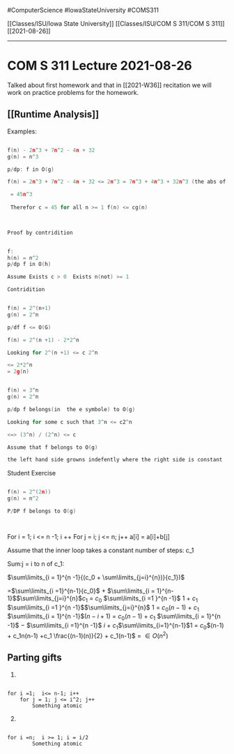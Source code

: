 #ComputerScience  #IowaStateUniversity #COMS311 


[[Classes/ISU/Iowa State University]] [[Classes/ISU/COM S 311/COM S 311]] [[2021-08-26]]

---

# COM S 311 Lecture 2021-08-26

Talked about first homework and that in [[2021-W36]] recitation we will work on practice problems for the homework.


## [[Runtime Analysis]]

Examples: 

```c

f(n) - 2n^3 + 7n^2 - 4n + 32
g(n) = n^3

p/dp: f in O(g)

f(n) = 2n^3 + 7n^2 - 4n + 32 <= 2n^3 = 7n^3 + 4n^3 + 32n^3 (the abs of the coeffients)

 = 45n^3 
 
 Therefor c = 45 for all n >= 1 f(n) <= cg(n)
 

```

```c

Proof by contridition


f: 
h(n) = n^2
p/dp f in O(h)

Assume Exists c > 0  Exists n(not) >= 1  

Contridition


```


```c

f(n) = 2^(n+1) 
g(n) = 2^n

p/df f <= O(G)

f(n) = 2^(n +1) - 2*2^n

Looking for 2^(n +1) <= c 2^n

<= 2*2^n
= 2g(n)


```


```c

f(n) = 3^n 
g(n) = 2^n

p/dp f belongs(in  the e symbole) to O(g)

Looking for some c such that 3^n <= c2^n

<=> (3^n) / (2^n) <= c

Assume that f belongs to O(g) 

the left hand side growns indefently where the right side is constant

```

Student Exercise
```c

f(n) = 2^(2n))
g(n) = n^2

P/DP f belongs to O(g)




```


For i = 1; i <= n -1; i ++
	For j = i; j <= n; j++
		a[i] = a[i]+b[j]
		
Assume that the inner loop takes a constant number of steps: c_1

Sum:j = i to n  of c_1: 

$\sum\limits_{i = 1}^{n -1}{(c_0 + \sum\limits_{j=i}^{n})}{c_1})$

=$\sum\limits_{i =1}^{n-1}{c_0}$ + $\sum\limits_{i = 1}^{n-1}$$\sum\limits_{j=i}^{n}$$c_1$
= $c_0$ $\sum\limits_{i =1 }^{n -1}$ 1 + $c_1$ $\sum\limits_{i =1 }^{n -1}$$\sum\limits_{j=i}^{n}$ 1 
= $c_0$$(n-1)$ $+$ $c_1$ $\sum\limits_{i = 1}^{n -1}$$(n - i + 1)$
= $c_0$$(n-1)$ $+$ $c_1$ $\sum\limits_{i = 1}^{n -1}$ $-$ $\sum\limits_{i =1}^{n -1}$ $i$ $+$ $c_1$$\sum\limits_{i=1}^{n-1}$$1$
= $c_0$$(n-1) + c_1n(n-1) +c_1 \frac{(n-1)(n)}{2} + c_1(n-1)$
= $\in O(n^2)$


## Parting gifts

1.
```

for i =1;  i<= n-1; i++ 
	for j = 1; j <= i^2; j++
		Something atomic

```

2.
```

for i =n;  i >= 1; i = i/2 
		Something atomic
```


